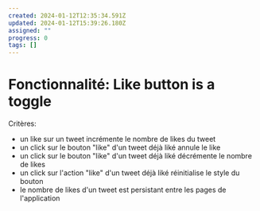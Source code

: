 ```yaml
---
created: 2024-01-12T12:35:34.591Z
updated: 2024-01-12T15:39:26.180Z
assigned: ""
progress: 0
tags: []
---
```


# Fonctionnalité: Like button is a toggle

Critères:
  - un like sur un tweet incrémente le nombre de likes du tweet
  - un click sur le bouton "like" d'un tweet déjà liké annule le like
  - un click sur le bouton "like" d'un tweet déjà liké décrémente le nombre de likes
  - un click sur l'action "like" d'un tweet déjà liké réinitialise le style du bouton
  - le nombre de likes d'un tweet est persistant entre les pages de l'application

